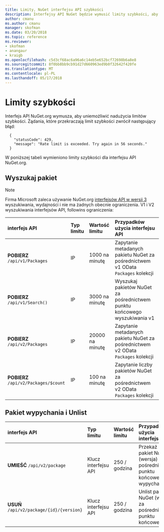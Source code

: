 ```yaml
---
title: Limity, NuGet interfejsu API szybkości
description: Interfejsy API NuGet będzie wymusić limity szybkości, aby uniemożliwić nadużycia.
author: cmanu
ms.author: cmanu
manager: skofman
ms.date: 03/20/2018
ms.topic: reference
ms.reviewer:
- skofman
- anangaur
- kraigb
ms.openlocfilehash: c5d3cf68ac6a96a6c14eb5e652bcf72698b6a8e8
ms.sourcegitcommit: 8f0bb8bb9cb91d27d660963ed9b0f32642f420fe
ms.translationtype: MT
ms.contentlocale: pl-PL
ms.lasthandoff: 05/17/2018
---
```

# <a name="rate-limits"></a>Limity szybkości

Interfejs API NuGet.org wymusza, aby uniemożliwić nadużycia limitów szybkości. Żądania, które przekraczają limit szybkości zwrócił następujący błąd: 

  ~~~
    {
      "statusCode": 429,
      "message": "Rate limit is exceeded. Try again in 56 seconds."
    }
  ~~~

W poniższej tabeli wymieniono limity szybkości dla interfejsu API NuGet.org.

## <a name="package-search"></a>Wyszukaj pakiet

> [!Note]
> Firma Microsoft zaleca używanie NuGet.org [interfejsów API w wersji 3](https://docs.microsoft.com/nuget/api/search-query-service-resource) wyszukiwania, wydajności i nie ma żadnych obecnie ograniczenia. V1 i V2 wyszukiwania interfejsów API, followins ograniczenia:


| interfejs API | Typ limitu | Wartość limitu | Przypadków użycia interfejsu API |
|:---|:---|:---|:---|
**POBIERZ** `/api/v1/Packages` | IP | 1000 na minutę | Zapytanie metadanych pakietu NuGet za pośrednictwem v1 OData `Packages` kolekcji |
**POBIERZ** `/api/v1/Search()` | IP | 3000 na minutę | Wyszukaj pakietów NuGet za pośrednictwem punktu końcowego wyszukiwania v1 | 
**POBIERZ** `/api/v2/Packages` | IP | 20000 na minutę | Zapytanie metadanych pakietu NuGet za pośrednictwem v2 OData `Packages` kolekcji | 
**POBIERZ** `/api/v2/Packages/$count` | IP | 100 na minutę | Zapytanie liczby pakietów NuGet za pośrednictwem v2 OData `Packages` kolekcji | 

## <a name="package-push-and-unlist"></a>Pakiet wypychania i Unlist

| interfejs API | Typ limitu | Wartość limitu | Przypadków użycia interfejsu API | 
|:---|:---|:---|:--- |
**UMIEŚĆ** `/api/v2/package` | Klucz interfejsu API | 250 / godzina | Przekaż nowy pakiet NuGet (wersja) za pośrednictwem punktu końcowego wypychania v2 
**USUŃ** `/api/v2/package/{id}/{version}` | Klucz interfejsu API | 250 / godzina | Unlist pakietu NuGet (wersja) za pośrednictwem punktu końcowego v2 
